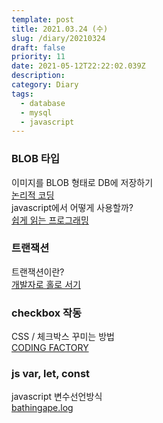 ```yaml
---
template: post
title: 2021.03.24 (수)
slug: /diary/20210324
draft: false
priority: 11
date: 2021-05-12T22:22:02.039Z
description:
category: Diary
tags:
  - database
  - mysql
  - javascript
---
```


### BLOB 타입

이미지를 BLOB 형태로 DB에 저장하기  
[논리적 코딩](https://logical-code.tistory.com/103)  
javascript에서 어떻게 사용할까?  
[쉽게 읽는 프로그래밍](https://m.blog.naver.com/PostView.nhn?blogId=magnking&logNo=220950061851&proxyReferer=https:%2F%2Fwww.google.com%2F)

### 트랜잭션

트랜잭션이란?  
[개발자로 홀로 서기](https://mommoo.tistory.com/62)

### checkbox 작동

CSS / 체크박스 꾸미는 방법  
[CODING FACTORY](https://www.codingfactory.net/10710)

### js var, let, const

javascript 변수선언방식  
[bathingape.log](https://velog.io/@bathingape/JavaScript-var-let-const-%EC%B0%A8%EC%9D%B4%EC%A0%90)
